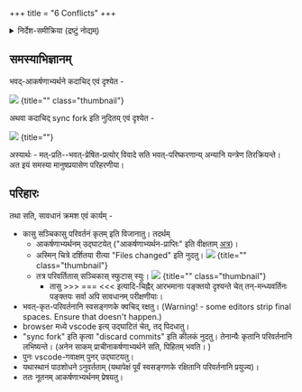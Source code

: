 +++
title = "6 Conflicts"
+++
<details><summary>निर्देश-समीक्रिया (द्रष्टुं नोद्यम्)</summary>

- अधः XYZ इति यद् अस्ति, तस्य स्थाने स्वीयं github-नाम प्रयुङ्क्ताम्।
  - अथवैतत् प्रयुज्यतां यन्त्रम्: <input id="input_githubUserId" value="XYZ"></input><input id="input_repo" value="REPO"></input><button id="transformId" onclick="handleTransformIdBtnClick();">पाठम् परिवर्तय!!</button>
- Back to [Git workflow](/groups/dyuganga/projects/text/git-workflow/?githubUserId=XYZ&repo=REPO)
</details>

## समस्याभिज्ञानम्
भवद्-आकर्षणाभ्यर्थने कदाचिद् एवं दृश्येत -

![](../images/conflicting-files.png)
{title="" class="thumbnail"}

अथवा कदाचिद् sync fork इति नुदितय् एवं दृश्येत -

![](../images/sync-fork_discard-changes.jpg)
{title=""}

अस्यार्थः - मत्-प्रति--भवत्-प्रेषित-प्रत्योर् विवादे सति भवत्-परिष्करणान्य् अन्यानि यन्त्रेण तिरक्रियन्ते।  
अत इयं समस्या मानुषप्रयासेण परिहरणीया।  

## परिहारः
तथा सति, सावधानं क्रमश एवं कार्यम् -

- कासु सञ्चिकासु परिवर्तनं कृतम् इति विजानातु। तदर्थम् 
  - आकर्षणाभ्यर्थनम् उद्घाटयेत् ("आकर्षणाभ्यर्थन-प्राप्तिः" इति वीक्षताम् [अत्र](../5_sUchita-doSha-parihAra-prativachane?githubUserId=XYZ&repo=REPO))। 
  - अस्मिन् चित्रे दर्शितया रीत्या "Files changed" इति नुदतु। ![](../images/files-changed_review-changes.png)
{title="" class="thumbnail"}
  - तत्र परिवर्तितास् सञ्चिकास् स्फुटास् स्युः। ![](../images/changed-file-list.png)
{title="" class="thumbnail"} 
    - तासु >>> === <<< इत्यादि-चिह्नैर् आरभमानाः पङ्क्तयो दृश्यन्ते चेत्
    तन्-मन्ध्यवर्तिनः पङ्क्तयः सर्वा अपि सावधानम् परीक्षणीयाः।
- भवत्-कृत-परिवर्तनानि स्वसङ्गणके क्वचिद् रक्षतु। (Warning! - some editors strip final spaces. Ensure that doesn't happen.)
- browser मध्ये vscode इत्य् उद्घाटितं चेत्, तद् पिदधातु। 
- "sync fork" इति कृत्वा "discard commits" इति कीलकं नुदतु। तेनान्यैः कृतानि परिवर्तनानि लभिष्यन्ते। (अनेन साकम् प्राचीनाकर्षणाभ्यर्थने सति, पिहितम् भवति। )
- पुनः vscode-गवाक्षम् पुनर् उद्घाटयतु।
- यथास्थानं पाठशोधने ऽनुवर्तताम् (यथापेक्षं पूर्वं स्वसङ्गणके रक्षितानि परिवर्तनानि प्रयुज्य)।
- ततः नूतनम् आकर्षणाभ्यर्थनम् प्रेषयतु। 


<script src="../contribution-page-customizer.js"></script>

